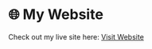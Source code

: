 # 🌐 My Website

Check out my live site here: [Visit Website](https://Irza-Malik.github.io/lab-manual/)
